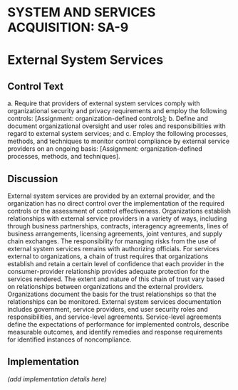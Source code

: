 # SYSTEM AND SERVICES ACQUISITION: SA-9
# External System Services

## Control Text


a. Require that providers of external system services comply with organizational security and privacy requirements and employ the following controls: [Assignment: organization-defined controls];
b. Define and document organizational oversight and user roles and responsibilities with regard to external system services; and
c. Employ the following processes, methods, and techniques to monitor control compliance by external service providers on an ongoing basis: [Assignment: organization-defined processes, methods, and techniques].

## Discussion

External system services are provided by an external provider, and the organization has no direct control over the implementation of the required controls or the assessment of control effectiveness. Organizations establish relationships with external service providers in a variety of ways, including through business partnerships, contracts, interagency agreements, lines of business arrangements, licensing agreements, joint ventures, and supply chain exchanges. The responsibility for managing risks from the use of external system services remains with authorizing officials. For services external to organizations, a chain of trust requires that organizations establish and retain a certain level of confidence that each provider in the consumer-provider relationship provides adequate protection for the services rendered. The extent and nature of this chain of trust vary based on relationships between organizations and the external providers. Organizations document the basis for the trust relationships so that the relationships can be monitored. External system services documentation includes government, service providers, end user security roles and responsibilities, and service-level agreements. Service-level agreements define the expectations of performance for implemented controls, describe measurable outcomes, and identify remedies and response requirements for identified instances of noncompliance.

## Implementation

_(add implementation details here)_